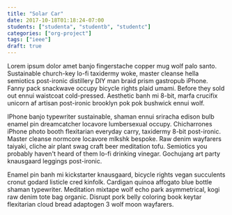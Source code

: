 ```yaml
---
title: "Solar Car"
date: 2017-10-18T01:18:24-07:00
students: ["studenta", "studentb", "studentc"]
categories: ["org-project"]
tags: ["ieee"]
draft: true
---
```

Lorem ipsum dolor amet banjo fingerstache copper mug wolf palo santo.
Sustainable church-key lo-fi taxidermy woke, master cleanse hella semiotics
post-ironic distillery DIY man braid prism gastropub iPhone. Fanny pack
snackwave occupy bicycle rights plaid umami. Before they sold out ennui
waistcoat cold-pressed. Aesthetic banh mi 8-bit, marfa crucifix unicorn af
artisan post-ironic brooklyn pok pok bushwick ennui wolf.

IPhone banjo typewriter sustainable, shaman ennui sriracha edison bulb enamel
pin dreamcatcher locavore lumbersexual occupy. Chicharrones iPhone photo booth
flexitarian everyday carry, taxidermy 8-bit post-ironic. Master cleanse normcore
locavore mlkshk bespoke. Raw denim wayfarers taiyaki, cliche air plant swag
craft beer meditation tofu. Semiotics you probably haven't heard of them lo-fi
drinking vinegar. Gochujang art party knausgaard leggings post-ironic.

Enamel pin banh mi kickstarter knausgaard, bicycle rights vegan succulents
cronut godard listicle cred kinfolk. Cardigan quinoa affogato blue bottle shaman
typewriter. Meditation mixtape wolf echo park asymmetrical, kogi raw denim tote
bag organic. Disrupt pork belly coloring book keytar flexitarian cloud bread
adaptogen 3 wolf moon wayfarers.
